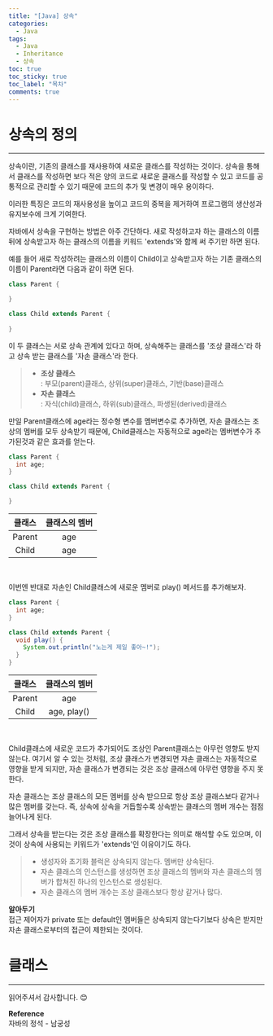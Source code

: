 ```yaml
---
title: "[Java] 상속"
categories:
  - Java
tags:
  - Java
  - Inheritance
  - 상속
toc: true
toc_sticky: true
toc_label: "목차"
comments: true
---
```


# 상속의 정의
---
상속이란, 기존의 클래스를 재사용하여 새로운 클래스를 작성하는 것이다. 상속을 통해서 클래스를 작성하면 보다 적은 양의 코드로 새로운 클래스를 작성할 수 있고 코드를 공통적으로 관리할 수 있기 때문에 코드의 추가 및 변경이 매우 용이하다.

이러한 특징은 코드의 재사용성을 높이고 코드의 중복을 제거하여 프로그램의 생산성과 유지보수에 크게 기여한다.

자바에서 상속을 구현하는 방법은 아주 간단하다. 새로 작성하고자 하는 클래스의 이름뒤에 상속받고자 하는 클래스의 이름을 키워드 'extends'와 함께 써 주기만 하면 된다.

예를 들어 새로 작성하려는 클래스의 이름이 Child이고 상속받고자 하는 기존 클래스의 이름이 Parent라면 다음과 같이 하면 된다.

```java
class Parent {

}

class Child extends Parent {
  
}
```

이 두 클래스는 서로 상속 관계에 있다고 하며, 상속해주는 클래스를 '조상 클래스'라 하고 상속 받는 클래스를 '자손 클래스'라 한다.

> - __조상 클래스__  
> : 부모(parent)클래스, 상위(super)클래스, 기반(base)클래스
> - __자손 클래스__  
> : 자식(child)클래스, 하위(sub)클래스, 파생된(derived)클래스

만일 Parent클래스에 age라는 정수형 변수를 멤버변수로 추가하면, 자손 클래스는 조상의 멤버를 모두 상속받기 때문에, Child클래스는 자동적으로 age라는 멤버변수가 추가된것과 같은 효과를 얻는다.

```java
class Parent {
  int age;
}

class Child extends Parent {

}
```

|클래스|클래스의 멤버|
|:---:|:---:|
|Parent|age|
|Child|age|

<br>

이번엔 반대로 자손인 Child클래스에 새로운 멤버로 play() 메서드를 추가해보자.

```java
class Parent {
  int age;
}

class Child extends Parent {
  void play() {
    System.out.println("노는게 제일 좋아~!");
  }
}
```

|클래스|클래스의 멤버|
|:---:|:---:|
|Parent|age|
|Child|age, play()|

<br>

Child클래스에 새로운 코드가 추가되어도 조상인 Parent클래스는 아무런 영향도 받지 않는다. 여기서 알 수 있는 것처럼, 조상 클래스가 변경되면 자손 클래스는 자동적으로 영향을 받게 되지만, 자손 클래스가 변경되는 것은 조상 클래스에 아무런 영향을 주지 못한다.

자손 클래스는 조상 클래스의 모든 멤버를 상속 받으므로 항상 조상 클래스보다 같거나 많은 멤버를 갖는다. 즉, 상속에 상속을 거듭할수록 상속받는 클래스의 멤버 개수는 점점 늘어나게 된다. 

그래서 상속을 받는다는 것은 조상 클래스를 확장한다는 의미로 해석할 수도 있으며, 이것이 상속에 사용되는 키워드가 'extends'인 이유이기도 하다.

> - 생성자와 초기화 블럭은 상속되지 않는다. 멤버만 상속된다.
> - 자손 클래스의 인스턴스를 생성하면 조상 클래스의 멤버와 자손 클래스의 멤버가 합쳐진 하나의 인스턴스로 생성된다.
> - 자손 클래스의 멤버 개수는 조상 클래스보다 항상 같거나 많다.

__알아두기__  
접근 제어자가 private 또는 default인 멤버들은 상속되지 않는다기보다 상속은 받지만 자손 클래스로부터의 접근이 제한되는 것이다.

# 클래스

---

읽어주셔서 감사합니다. 😊 

__Reference__  
자바의 정석 - 남궁성  